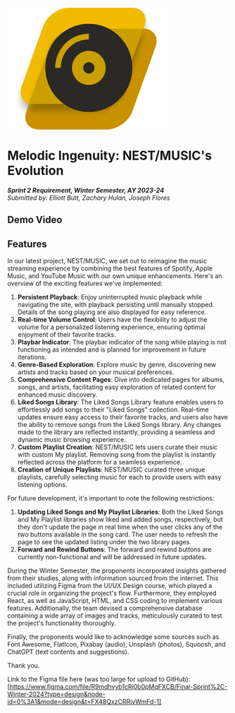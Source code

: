![image](https://raw.githubusercontent.com/sweetboymusik/nest-music/main/public/logo.png)

# **Melodic Ingenuity: NEST/MUSIC's Evolution**

**_Sprint 2 Requirement, Winter Semester, AY 2023-24_**  
_Submitted by: Elliott Butt, Zachary Hulan, Joseph Flores_

## Demo Video

## Features

In our latest project, NEST/MUSIC, we set out to reimagine the music streaming experience by combining the best features of Spotify, Apple Music, and YouTube Music with our own unique enhancements. Here's an overview of the exciting features we've implemented:

1. **Persistent Playback**: Enjoy uninterrupted music playback while navigating the site, with playback persisting until manually stopped. Details of the song playing are also displayed for easy reference.
2. **Real-time Volume Control**: Users have the flexibility to adjust the volume for a personalized listening experience, ensuring optimal enjoyment of their favorite tracks.
3. **Playbar Indicator**: The playbar indicator of the song while playing is not functioning as intended and is planned for improvement in future iterations.
4. **Genre-Based Exploration**: Explore music by genre, discovering new artists and tracks based on your musical preferences.
5. **Comprehensive Content Pages**: Dive into dedicated pages for albums, songs, and artists, facilitating easy exploration of related content for enhanced music discovery.
6. **Liked Songs Library**: The Liked Songs Library feature enables users to effortlessly add songs to their "Liked Songs" collection. Real-time updates ensure easy access to their favorite tracks, and users also have the ability to remove songs from the Liked Songs library. Any changes made to the library are reflected instantly, providing a seamless and dynamic music browsing experience.
7. **Custom Playlist Creation**: NEST/MUSIC lets users curate their music with custom My playlist. Removing song from the playlist is instantly reflected across the platform for a seamless experience.
8. **Creation of Unique Playlists**: NEST/MUSIC curated three unique playlists, carefully selecting music for each to provide users with easy listening options.

For future development, it's important to note the following restrictions:

1. **Updating Liked Songs and My Playlist Libraries**: Both the Liked Songs and My Playlist libraries show liked and added songs, respectively, but they don't update the page in real time when the user clicks any of the two buttons available in the song card. The user needs to refresh the page to see the updated listing under the two library pages.
2. **Forward and Rewind Buttons**: The forward and rewind buttons are currently non-functional and will be addressed in future updates.

During the Winter Semester, the proponents incorporated insights gathered from their studies, along with information sourced from the internet. This included utilizing Figma from the UI/UX Design course, which played a crucial role in organizing the project's flow. Furthermore, they employed React, as well as JavaScript, HTML, and CSS coding to implement various features. Additionally, the team devised a comprehensive database containing a wide array of images and tracks, meticulously curated to test the project's functionality thoroughly.

Finally, the proponents would like to acknowledge some sources such as Font Awesome, FlatIcon, Pixabay (audio), Unsplash (photos), Squoosh, and ChatGPT (text contents and suggestions).

Thank you.

Link to the Figma file here (was too large for upload to GitHub):
[https://www.figma.com/file/R9mdhvyb1cRj0b0pMqFXCB/Final-Sprint%2C-Winter-2024?type=design&node-id=0%3A1&mode=design&t=FX48QxzCRRivWmFd-1]
